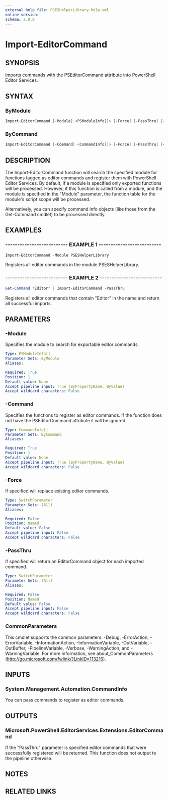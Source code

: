 ```yaml
---
external help file: PSESHelperLibrary-help.xml
online version:
schema: 2.0.0
---
```


# Import-EditorCommand

## SYNOPSIS

Imports commands with the PSEditorCommand attribute into PowerShell Editor Services.

## SYNTAX

### ByModule

```powershell
Import-EditorCommand [-Module] <PSModuleInfo[]> [-Force] [-PassThru] [<CommonParameters>]
```

### ByCommand

```powershell
Import-EditorCommand [-Command] <CommandInfo[]> [-Force] [-PassThru] [<CommonParameters>]
```

## DESCRIPTION

The Import-EditorCommand function will search the specified module for functions tagged as editor commands and register them with PowerShell Editor Services. By default, if a module is specified only exported functions will be processed. However, if this function is called from a module, and the module is specified in the "Module" parameter, the function table for the module's script scope will be processed.

Alternatively, you can specify command info objects (like those from the Get-Command cmdlet) to be processed directly.

## EXAMPLES

### -------------------------- EXAMPLE 1 --------------------------

```powershell
Import-EditorCommand -Module PSESHelperLibrary
```

Registers all editor commands in the module PSESHelperLibrary.

### -------------------------- EXAMPLE 2 --------------------------

```powershell
Get-Command *Editor* | Import-EditorCommand -PassThru
```

Registers all editor commands that contain "Editor" in the name and return all successful imports.

## PARAMETERS

### -Module

Specifies the module to search for exportable editor commands.

```yaml
Type: PSModuleInfo[]
Parameter Sets: ByModule
Aliases:

Required: True
Position: 1
Default value: None
Accept pipeline input: True (ByPropertyName, ByValue)
Accept wildcard characters: False
```

### -Command

Specifies the functions to register as editor commands. If the function does not have the PSEditorCommand attribute it will be ignored.

```yaml
Type: CommandInfo[]
Parameter Sets: ByCommand
Aliases:

Required: True
Position: 1
Default value: None
Accept pipeline input: True (ByPropertyName, ByValue)
Accept wildcard characters: False
```

### -Force

If specified will replace existing editor commands.

```yaml
Type: SwitchParameter
Parameter Sets: (All)
Aliases:

Required: False
Position: Named
Default value: False
Accept pipeline input: False
Accept wildcard characters: False
```

### -PassThru

If specified will return an EditorCommand object for each imported command.

```yaml
Type: SwitchParameter
Parameter Sets: (All)
Aliases:

Required: False
Position: Named
Default value: False
Accept pipeline input: False
Accept wildcard characters: False
```

### CommonParameters

This cmdlet supports the common parameters: -Debug, -ErrorAction, -ErrorVariable, -InformationAction, -InformationVariable, -OutVariable, -OutBuffer, -PipelineVariable, -Verbose, -WarningAction, and -WarningVariable. For more information, see about_CommonParameters (http://go.microsoft.com/fwlink/?LinkID=113216).

## INPUTS

### System.Management.Automation.CommandInfo

You can pass commands to register as editor commands.

## OUTPUTS

### Microsoft.PowerShell.EditorServices.Extensions.EditorCommand

If the "PassThru" parameter is specified editor commands that were successfully registered
will be returned.  This function does not output to the pipeline otherwise.

## NOTES

## RELATED LINKS

